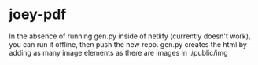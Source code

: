 # joey-pdf  


In the absence of running gen.py inside of netlify (currently doesn't work), you can run it offline, then push the new repo.
gen.py creates the html by adding as many image elements as there are images in ./public/img
